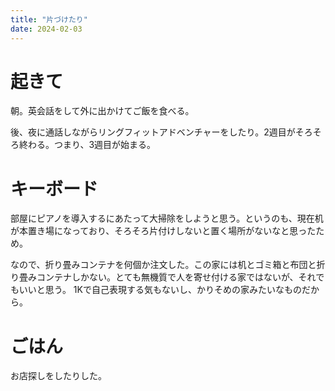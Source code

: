 ```yaml
---
title: "片づけたり"
date: 2024-02-03
---
```


# 起きて
朝。英会話をして外に出かけてご飯を食べる。

後、夜に通話しながらリングフィットアドベンチャーをしたり。2週目がそろそろ終わる。つまり、3週目が始まる。

# キーボード
部屋にピアノを導入するにあたって大掃除をしようと思う。というのも、現在机が本置き場になっており、そろそろ片付けしないと置く場所がないなと思ったため。

なので、折り畳みコンテナを何個か注文した。この家には机とゴミ箱と布団と折り畳みコンテナしかない。とても無機質で人を寄せ付ける家ではないが、それでもいいと思う。
1Kで自己表現する気もないし、かりそめの家みたいなものだから。

# ごはん
お店探しをしたりした。
